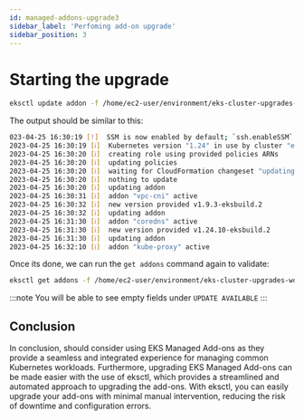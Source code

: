 ```yaml
---
id: managed-addons-upgrade3
sidebar_label: 'Perfoming add-on upgrade'
sidebar_position: 3
---
```


# Starting the upgrade

```bash
eksctl update addon -f /home/ec2-user/environment/eks-cluster-upgrades-workshop/helpers/cluster.yaml
```

The output should be similar to this:

```bash
023-04-25 16:30:19 [!]  SSM is now enabled by default; `ssh.enableSSM` is deprecated and will be removed in a future release
2023-04-25 16:30:19 [ℹ]  Kubernetes version "1.24" in use by cluster "eks-upgrade-demo"
2023-04-25 16:30:20 [ℹ]  creating role using provided policies ARNs
2023-04-25 16:30:20 [ℹ]  updating policies
2023-04-25 16:30:20 [ℹ]  waiting for CloudFormation changeset "updating-policy-7e5ddb83-b143-4b26-b383-943259c89fe1" for stack "eksctl-eks-upgrade-demo-addon-vpc-cni"
2023-04-25 16:30:20 [ℹ]  nothing to update
2023-04-25 16:30:20 [ℹ]  updating addon
2023-04-25 16:30:31 [ℹ]  addon "vpc-cni" active
2023-04-25 16:30:32 [ℹ]  new version provided v1.9.3-eksbuild.2
2023-04-25 16:30:32 [ℹ]  updating addon
2023-04-25 16:31:30 [ℹ]  addon "coredns" active
2023-04-25 16:31:30 [ℹ]  new version provided v1.24.10-eksbuild.2
2023-04-25 16:31:30 [ℹ]  updating addon
2023-04-25 16:32:10 [ℹ]  addon "kube-proxy" active
```

Once its done, we can run the `get addons` command again to validate:

```bash
eksctl get addons -f /home/ec2-user/environment/eks-cluster-upgrades-workshop/helpers/cluster.yaml
```
:::note
You will be able to see empty fields under `UPDATE AVAILABLE`
:::

## Conclusion

In conclusion,  should consider using EKS Managed Add-ons as they provide a seamless and integrated experience for managing common Kubernetes workloads. Furthermore, upgrading EKS Managed Add-ons can be made easier with the use of eksctl, which provides a streamlined and automated approach to upgrading the add-ons. With eksctl, you can easily upgrade your add-ons with minimal manual intervention, reducing the risk of downtime and configuration errors.


